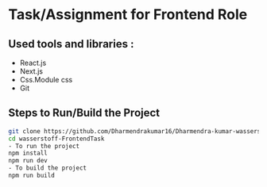 # Task/Assignment for Frontend Role

## Used tools and libraries : 

- React.js
- Next.js
- Css.Module css
- Git


## Steps to Run/Build the Project

```bash
git clone https://github.com/Dharmendrakumar16/Dharmendra-kumar-wasserstoff-FrontendTask.git
cd wasserstoff-FrontendTask
- To run the project
npm install
npm run dev
- To build the project
npm run build
```

